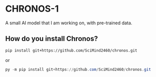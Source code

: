 # CHRONOS-1
A small AI model that I am working on, with pre-trained data.


## How do you install Chronos?
```bash
pip install git+https://github.com/SciMind2460/chronos.git
```
or
```powershell
py -m pip install git+https://github.com/SciMind2460/chronos.git
```
